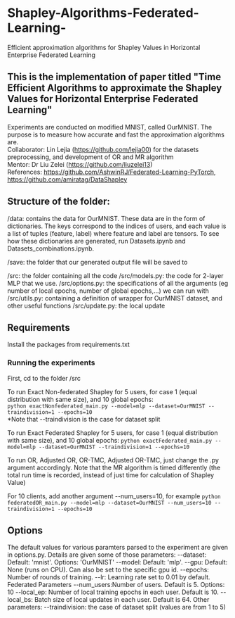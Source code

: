 # Shapley-Algorithms-Federated-Learning-
Efficient approximation algorithms for Shapley Values in Horizontal Enterprise Federated Learning

## This is the implementation of paper titled "Time Efficient Algorithms to approximate the Shapley Values for Horizontal Enterprise Federated Learning" 
Experiments are conducted on modified MNIST, called OurMNIST. The purpose is to measure how accurate and fast the approximation algorithms are.  
Collaborator: Lin Lejia (https://github.com/lejia00) for the datasets preprocessing, and development of OR and MR algorithm  
Mentor: Dr Liu Zelei (https://github.com/liuzelei13)   
References: https://github.com/AshwinRJ/Federated-Learning-PyTorch, https://github.com/amiratag/DataShapley

## Structure of the folder:
/data: contains the data for OurMNIST. These data are in the form of dictionaries. The keys correspond to the indices of users, and each value is a list of tuples (feature, label) where feature and label are tensors. To see how these dictionaries are generated, run Datasets.ipynb and Datasets_combinations.ipynb. 

/save: the folder that our generated output file will be saved to

/src: the folder containing all the code
	/src/models.py: the code for 2-layer MLP that we use. 
	/src/options.py: the specifications of all the arguments (eg number of local epochs, number of global epochs,...) we can run with 
	/src/utils.py: containing a definition of wrapper for OurMNIST dataset, and other useful functions 
	/src/update.py: the local update


## Requirements
Install the packages from requirements.txt

### Running the experiments
First, cd to the folder /src

To run Exact Non-federated Shapley for 5 users, for case 1 (equal distribution with same size), and 10 global epochs:  
```python exactNonfederated_main.py --model=mlp --dataset=OurMNIST --traindivision=1 --epochs=10```    
*Note that --traindivision is the case for dataset split

To run Exact Federated Shapley for 5 users, for case 1 (equal distribution with same size), and 10 global epochs:
```python exactFederated_main.py --model=mlp --dataset=OurMNIST --traindivision=1 --epochs=10```  


To run OR, Adjusted OR, OR-TMC, Adjusted OR-TMC, just change the .py argument accordingly. Note that the MR algorithm is timed differently (the total run time is recorded, instead of just time for calculation of Shapley Value)

For 10 clients, add another argument --num_users=10, for example 
```python federatedOR_main.py --model=mlp --dataset=OurMNIST --num_users=10 --traindivision=1 --epochs=10```  


## Options
The default values for various paramters parsed to the experiment are given in options.py. Details are given some of those parameters:
--dataset: Default: 'mnist'. Options: 'OurMNIST'
--model: Default: 'mlp'. 
--gpu: Default: None (runs on CPU). Can also be set to the specific gpu id.
--epochs: Number of rounds of training.
--lr: Learning rate set to 0.01 by default.
Federated Parameters
--num_users:Number of users. Default is 5. Options: 10
--local_ep: Number of local training epochs in each user. Default is 10.
--local_bs: Batch size of local updates in each user. Default is 64.
Other parameters: 
--traindivision: the case of dataset split (values are from 1 to 5) 

